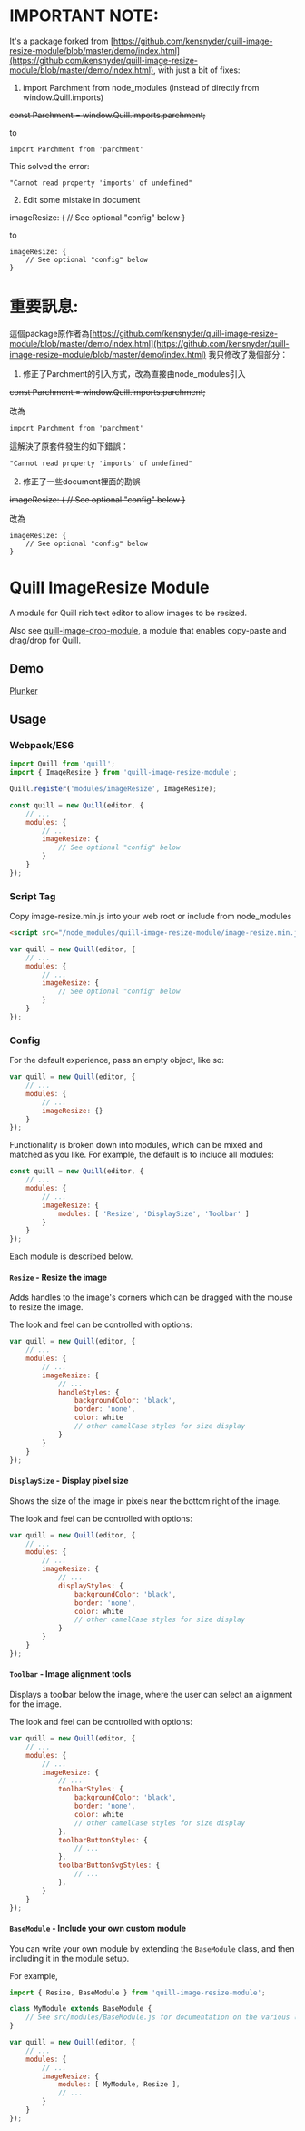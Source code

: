 # IMPORTANT NOTE:
It's a package forked from [https://github.com/kensnyder/quill-image-resize-module/blob/master/demo/index.html](https://github.com/kensnyder/quill-image-resize-module/blob/master/demo/index.html),
with just a bit of fixes:
1. import Parchment from node_modules (instead of directly from window.Quill.imports)

~~const Parchment = window.Quill.imports.parchment;~~

to
```
import Parchment from 'parchment'
```

This solved the error:
```
"Cannot read property 'imports' of undefined"
```

2. Edit some mistake in document

~~imageResize: { // See optional "config" below }~~

to
```
imageResize: {
    // See optional "config" below
}
```

# 重要訊息:
這個package原作者為[https://github.com/kensnyder/quill-image-resize-module/blob/master/demo/index.html](https://github.com/kensnyder/quill-image-resize-module/blob/master/demo/index.html)
我只修改了幾個部分：
1. 修正了Parchment的引入方式，改為直接由node_modules引入

~~const Parchment = window.Quill.imports.parchment;~~

改為
```
import Parchment from 'parchment'
```

這解決了原套件發生的如下錯誤：
```
"Cannot read property 'imports' of undefined"
```

2. 修正了一些document裡面的勘誤

~~imageResize: { // See optional "config" below }~~

改為
```
imageResize: {
    // See optional "config" below
}
```

# Quill ImageResize Module

A module for Quill rich text editor to allow images to be resized.

Also see [quill-image-drop-module](https://github.com/kensnyder/quill-image-drop-module),
a module that enables copy-paste and drag/drop for Quill.

## Demo

[Plunker](https://plnkr.co/edit/gq708AOrSBOWSlHcFslG?p=preview)

## Usage

### Webpack/ES6

```javascript
import Quill from 'quill';
import { ImageResize } from 'quill-image-resize-module';

Quill.register('modules/imageResize', ImageResize);

const quill = new Quill(editor, {
    // ...
    modules: {
        // ...
        imageResize: {
            // See optional "config" below
        }
    }
});
```

### Script Tag

Copy image-resize.min.js into your web root or include from node_modules

```html
<script src="/node_modules/quill-image-resize-module/image-resize.min.js"></script>
```

```javascript
var quill = new Quill(editor, {
    // ...
    modules: {
        // ...
        imageResize: {
            // See optional "config" below
        }
    }
});
```

### Config

For the default experience, pass an empty object, like so:
```javascript
var quill = new Quill(editor, {
    // ...
    modules: {
        // ...
        imageResize: {}
    }
});
```

Functionality is broken down into modules, which can be mixed and matched as you like. For example,
the default is to include all modules:

```javascript
const quill = new Quill(editor, {
    // ...
    modules: {
        // ...
        imageResize: {
            modules: [ 'Resize', 'DisplaySize', 'Toolbar' ]
        }
    }
});
```

Each module is described below.

#### `Resize` - Resize the image

Adds handles to the image's corners which can be dragged with the mouse to resize the image.

The look and feel can be controlled with options:

```javascript
var quill = new Quill(editor, {
    // ...
    modules: {
        // ...
        imageResize: {
            // ...
            handleStyles: {
                backgroundColor: 'black',
                border: 'none',
                color: white
                // other camelCase styles for size display
            }
        }
    }
});
```

#### `DisplaySize` - Display pixel size

Shows the size of the image in pixels near the bottom right of the image.

The look and feel can be controlled with options:

```javascript
var quill = new Quill(editor, {
    // ...
    modules: {
        // ...
        imageResize: {
            // ...
            displayStyles: {
                backgroundColor: 'black',
                border: 'none',
                color: white
                // other camelCase styles for size display
            }
        }
    }
});
```

#### `Toolbar` - Image alignment tools

Displays a toolbar below the image, where the user can select an alignment for the image.

The look and feel can be controlled with options:

```javascript
var quill = new Quill(editor, {
    // ...
    modules: {
        // ...
        imageResize: {
            // ...
            toolbarStyles: {
                backgroundColor: 'black',
                border: 'none',
                color: white
                // other camelCase styles for size display
            },
            toolbarButtonStyles: {
                // ...
            },
            toolbarButtonSvgStyles: {
                // ...
            },
        }
    }
});
```

#### `BaseModule` - Include your own custom module

You can write your own module by extending the `BaseModule` class, and then including it in
the module setup.

For example,

```javascript
import { Resize, BaseModule } from 'quill-image-resize-module';

class MyModule extends BaseModule {
    // See src/modules/BaseModule.js for documentation on the various lifecycle callbacks
}

var quill = new Quill(editor, {
    // ...
    modules: {
        // ...
        imageResize: {
            modules: [ MyModule, Resize ],
            // ...
        }
    }
});
```
